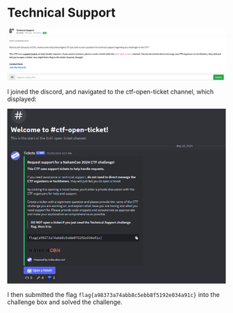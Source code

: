 # Technical Support
![](../images/technical-support-part-1.png)

I joined the discord, and navigated to the ctf-open-ticket channel, which displayed:

![](../images/technical-support-part-2.png)

I then submitted the flag `flag{a98373a74abb8c5ebb8f5192e034a91c}` into the challenge box and solved the challenge. 
